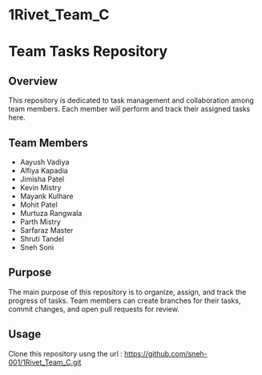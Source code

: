 # 1Rivet_Team_C
# Team Tasks Repository 
## Overview
This repository is dedicated to task management and collaboration among team members. Each member will perform and track their assigned tasks here. 
## Team Members 
- Aayush Vadiya
- Alfiya Kapadia
- Jimisha Patel
- Kevin Mistry
- Mayank Kulhare
- Mohit Patel
- Murtuza Rangwala
- Parth Mistry
- Sarfaraz Master
- Shruti Tandel
- Sneh Soni
## Purpose 
The main purpose of this repository is to organize, assign, and track the progress of tasks. Team members can create branches for their tasks, commit changes, and open pull requests for review. 
## Usage 
Clone this repository usng the url : https://github.com/sneh-001/1Rivet_Team_C.git
